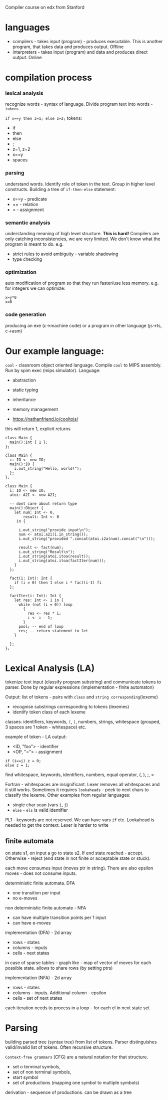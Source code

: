 Compiler course on edx from Stanford

# languages
* compilers - takes input (program) - produces executable. This is another program, that takes data and produces output. Offline
* interpreters - takes input (program) and data and produces direct output. Online

# compilation process

### lexical analysis
recognize words - syntax of language. Divide program text into words - `tokens`

`if x==y then z=1; else z=2;`
tokens:
* if
* then
* else
* ;
* z=1, z=2
* x==y
* spaces

### parsing
understand words. Identify role of token in the text. Group in higher level constructs. Building a tree of `if-then-else` statement:
* x==y - predicate
* == - relation
* = - assignment

### semantic analysis
understanding meaning of high level structure. **This is hard!** Compilers are only catching inconsistencies, we are very limited. We don't know what the program is meant to do. e.g.

* strict rules to avoid ambiguity - variable shadowing
* type checking

### optimization
auto modification of program so that they run faster/use less memory.
e.g. for integers we can optimize:

```
x=y*0
x=0
```
### code generation
producing an exe (c->machine code) or a program in other language (js->ts, c->asm)

# Our example language:
`cool` - classroom object oriented language. Compile `cool` to MIPS assembly. Run by spim exec (mips simulator). Language:
* abstraction
* static typing
* inheritance
* memory management

* https://nathanfriend.io/cooltojs/

this will return 1, explicit returns
```
class Main {
  main():Int { 1 };
};
```

```
class Main {
  i: IO <- new IO;
  main():IO {
    i.out_string("Hello, world!");
  };
};
```

```
class Main {
  i: IO <- new IO;
  atoi: A2I <- new A2I;

  -- dont care about return type
  main():Object { 
    let num: Int <- 0,
        result: Int <- 0
     in {

      i.out_string("provide input\n");
      num <- atoi.a2i(i.in_string());
      i.out_string("provided ".concat(atoi.i2a(num).concat("\n")));

      result <- fact(num);
      i.out_string("Result\n");
      i.out_string(atoi.itoa(result));
      i.out_string(atoi.itoa(factIter(num)));
    }
  };

  fact(i: Int): Int {
    if (i = 0) then 1 else i * fact(i-1) fi
  };

  factIter(i: Int): Int {
    let res: Int <- 1 in {
      while (not (i = 0)) loop 
        {
          res <- res * i;
          i <- i - 1;
        }
      pool; -- end of loop
      res; -- return statement to let
    }

  };
};
```

# Lexical Analysis (LA)
tokenize text input (classify program substring) and communicate tokens to parser. Done by regular expressions (implementation - finite automaton)

Output: list of tokens - pairs with `class` and `string corresponding`(lexeme)

* recognise substrings corresponding to tokens (lexemes)
* identify token class of each lexeme

classes: identifiers, keywords, `(`, `)`, numbers, strings, whitespace (grouped, 3 spaces are 1 token - whitespace) etc.

example of token - LA output:
* <ID, "foo"> - identifier
* <OP, "="> - assignment

```
if (i==j) z = 0;
else z = 1;
```
find whitespace, keywords, identifiers, numbers, equal operator, (, ), ;, =

Fortran - whitespaces are insignificant. Lexer removes all whitespaces and it still works. Sometimes it requires `lookaheads` - peek to next chars to classify the lexeme. Other examples from regular languages:
* single char scan (vars `i`, `j`) 
* `else` - `els` is valid identifier

PL1 - keywords are not reserved. We can have vars `if` etc. Lookahead is 
needed to get the context. Lexer is harder to write

## finite automata
on state s1, on input a go to state s2. If end state reached - accept. Otherwise - reject (end state in not finite or acceptable state or stuck).

each move consumes input (moves ptr in string). There are also epsilon moves - does not consume inputs.

deterministic finite automata. DFA
* one transition per input
* no e-moves

non deterministic finite automate - NFA
* can have multiple transition points per 1 input
* can have e-moves

implementation (DFA) - 2d array
* rows - states
* columns - inputs
* cells - next states

in case of sparse tables - graph like - map of vector of moves for each possible state. allows to share rows (by setting ptrs)


implementation (NFA) - 2d array
* rows - states
* columns - inputs. Additional column - epsilon
* cells - set of next states

each iteration needs to process in a loop - for each el in next state set

# Parsing

building parsed tree (syntax tree) from list of tokens.
Parser distinguishes valid/invalid list of tokens. Often recursive structure.

`Context-free grammars` (CFG) are a natural notation for that structure.
* set o terminal symbols, 
* set of non terminal symbols, 
* start symbol 
* set of productions (mapping one symbol to multiple symbols)

derivation - sequence of productions. can be drawn as a tree

